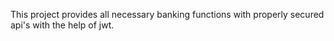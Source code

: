 This project provides all necessary banking functions with properly secured api's with the help of jwt.

